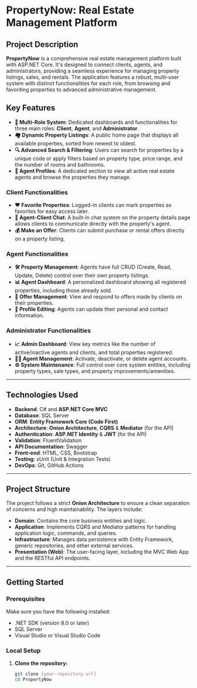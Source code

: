# PropertyNow: Real Estate Management Platform

## Project Description
**PropertyNow** is a comprehensive real estate management platform built with ASP.NET Core. It's designed to connect clients, agents, and administrators, providing a seamless experience for managing property listings, sales, and rentals. The application features a robust, multi-user system with distinct functionalities for each role, from browsing and favoriting properties to advanced administrative management.

## Key Features

* **👥 Multi-Role System**: Dedicated dashboards and functionalities for three main roles: **Client**, **Agent**, and **Administrator**.
* **🏘️ Dynamic Property Listings**: A public home page that displays all available properties, sorted from newest to oldest.
* **🔍 Advanced Search & Filtering**: Users can search for properties by a unique code or apply filters based on property type, price range, and the number of rooms and bathrooms.
* **👤 Agent Profiles**: A dedicated section to view all active real estate agents and browse the properties they manage.

### Client Functionalities
* **❤️ Favorite Properties**: Logged-in clients can mark properties as favorites for easy access later.
* **💬 Agent-Client Chat**: A built-in chat system on the property details page allows clients to communicate directly with the property's agent.
* **💰 Make an Offer**: Clients can submit purchase or rental offers directly on a property listing.

### Agent Functionalities
* **🛠️ Property Management**: Agents have full CRUD (Create, Read, Update, Delete) control over their own property listings.
* **📊 Agent Dashboard**: A personalized dashboard showing all registered properties, including those already sold.
* **📩 Offer Management**: View and respond to offers made by clients on their properties.
* **👤 Profile Editing**: Agents can update their personal and contact information.

### Administrator Functionalities
* **📈 Admin Dashboard**: View key metrics like the number of active/inactive agents and clients, and total properties registered.
* **👨‍💼 Agent Management**: Activate, deactivate, or delete agent accounts.
* **⚙️ System Maintenance**: Full control over core system entities, including property types, sale types, and property improvements/amenities.

---

## Technologies Used
* **Backend**: C# and **ASP.NET Core MVC**
* **Database**: SQL Server
* **ORM**: **Entity Framework Core (Code First)**
* **Architecture**: **Onion Architecture**, **CQRS** & **Mediator** (for the API)
* **Authentication**: **ASP.NET Identity** & **JWT** (for the API)
* **Validation**: FluentValidation
* **API Documentation**: Swagger
* **Front-end**: HTML, CSS, Bootstrap
* **Testing**: xUnit (Unit & Integration Tests)
* **DevOps**: Git, GitHub Actions

---

## Project Structure
The project follows a strict **Onion Architecture** to ensure a clean separation of concerns and high maintainability. The layers include:
* **Domain**: Contains the core business entities and logic.
* **Application**: Implements CQRS and Mediator patterns for handling application logic, commands, and queries.
* **Infrastructure**: Manages data persistence with Entity Framework, generic repositories, and other external services.
* **Presentation (Web)**: The user-facing layer, including the MVC Web App and the RESTful API endpoints.

---

## Getting Started

### Prerequisites
Make sure you have the following installed:
* .NET SDK (version 8.0 or later)
* SQL Server
* Visual Studio or Visual Studio Code

### Local Setup
1. **Clone the repository:**
   ```bash
   git clone [your-repository-url]
   cd PropertyNow
